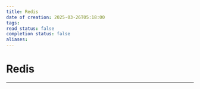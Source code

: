 ```yaml
---
title: Redis
date of creation: 2025-03-26T05:18:00
tags: 
read status: false
completion status: false
aliases:
---
```

# Redis
---
